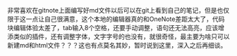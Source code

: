 非常喜欢在gitnote上面编写好md文件以后可以在git上看到自己的笔记，但是也仅限于这一点让自己很满意，这个本地的编辑器真的和OneNote差距太大了，代码块编辑体验太差了，tab输入8个空格，还要手动调整，语句还无法高亮，应该增添类似的插件，还有调整字体，文字字号的也没有，就很奇怪，最主要为啥只可以新建md和html文件？？？这也有点莫名其妙，暂时说到这里，深入之后再细谈。